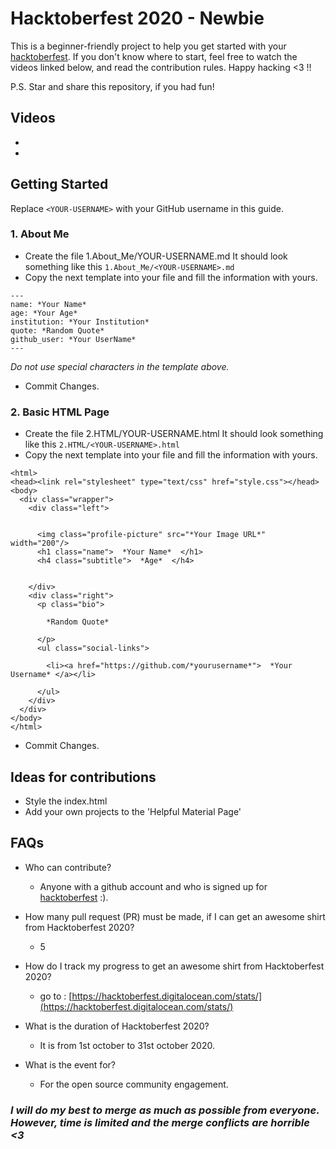 # Hacktoberfest 2020 - Newbie

This is a beginner-friendly project to help you get started with your
[hacktoberfest](https://hacktoberfest.digitalocean.com/). If you don't
know where to start, feel free to watch the videos linked below, and
read the contribution rules. Happy hacking <3 !!

P.S. Star and share this repository, if you had fun!

## Videos

-
-

## Getting Started

Replace `<YOUR-USERNAME>` with your GitHub username in this guide.

### 1. About Me
- Create the file 1.About_Me/YOUR-USERNAME.md It should look something like this `1.About_Me/<YOUR-USERNAME>.md`
- Copy the next template into your file and fill the information with yours.
```
---
name: *Your Name*
age: *Your Age*
institution: *Your Institution*
quote: *Random Quote*
github_user: *Your UserName*
---
```
_Do not use special characters in the template above._
- Commit Changes.

### 2. Basic HTML Page
- Create the file 2.HTML/YOUR-USERNAME.html It should look something like this `2.HTML/<YOUR-USERNAME>.html`
- Copy the next template into your file and fill the information with yours.
```
<html>
<head><link rel="stylesheet" type="text/css" href="style.css"></head>
<body>
  <div class="wrapper">
    <div class="left">
    
    
      <img class="profile-picture" src="*Your Image URL*" width="200"/>
      <h1 class="name">  *Your Name*  </h1>
      <h4 class="subtitle">  *Age*  </h4>
    
    
    </div>
    <div class="right">
      <p class="bio">
        
        *Random Quote*
      
      </p>
      <ul class="social-links">
        
        <li><a href="https://github.com/*yourusername*">  *Your Username* </a></li>
      
      </ul>
    </div>
  </div>
</body>
</html>
```
- Commit Changes.

## Ideas for contributions

- Style the index.html
- Add your own projects to the 'Helpful Material Page'

## FAQs

- Who can contribute?
  - Anyone with a github account and who is signed up for [hacktoberfest](https://hacktoberfest.digitalocean.com/) :).
  
- How many pull request (PR) must be made, if I can get an awesome shirt from Hacktoberfest 2020?
  - 5
  
- How do I track my progress to get an awesome shirt from Hacktoberfest 2020?
  - go to : [https://hacktoberfest.digitalocean.com/stats/](https://hacktoberfest.digitalocean.com/stats/)
  
- What is the duration of Hacktoberfest 2020?
  - It is from 1st october to 31st october 2020.
  
- What is the event for?
  - For the open source community engagement.

### *I will do my best to merge as much as possible from everyone. However, time is limited and the merge conflicts are horrible <3*
